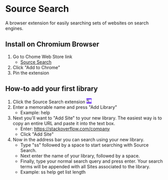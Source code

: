 # Source Search
A browser extension for easily searching sets of websites on search engines.

## Install on Chromium Browser
1. Go to Chome Web Store link
    - [Source Search](https://chromewebstore.google.com/detail/source-search/abncafcgbahlljedeiinlhddkhdamkac)
2. Click "Add to Chrome"
3. Pin the extension


## How-to add your first library
1. Click the Source Search extension ![Source Search](/source-search16.png "Source Search")
2. Enter a memorable name and press "Add Library"
    - Example: help
3. Next you'll want to "Add Site" to your new library. The easiest way is to copy an entire URL and paste it into the text box.
    - Enter: https://stackoverflow.com/company
    - Click "Add Site"
4. Now in the address bar you can search using your new library.
    - Type "ss" followed by a space to start searching with Source Search.
    - Next enter the name of your library, followed by a space.
    - Finally, type your normal search query and press enter. Your search terms will be appended with all Sites associated to the library.
    - Example: ss help get list length


